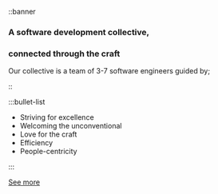 ::banner

### A software development collective,
### connected through the craft

Our collective is a team of 3-7 software engineers guided by;

::

:::bullet-list

- Striving for excellence
- Welcoming the unconventional
- Love for the craft
- Efficiency
- People-centricity

:::

[See more](about.md)
